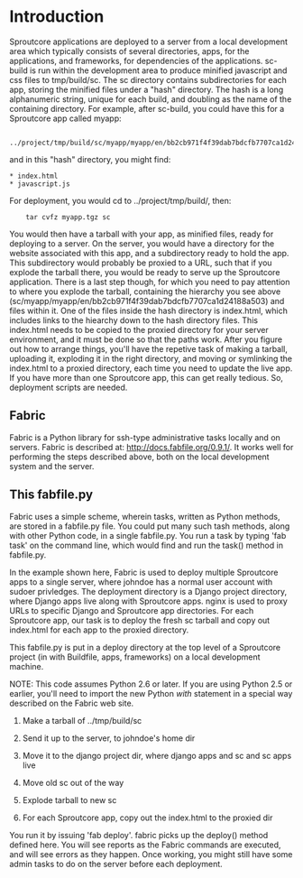 Introduction
============

Sproutcore applications are deployed to a server from a local development area which
typically consists of several directories, apps, for the applications, and frameworks,
for dependencies of the applications. sc-build is run within the development area to
produce minified javascript and css files to tmp/build/sc. The sc directory contains
subdirectories for each app, storing the minified files under a "hash" directory. The
hash is a long alphanumeric string, unique for each build, and doubling as the name
of the containing directory. For example, after sc-build, you could have this for a
Sproutcore app called myapp:

        ../project/tmp/build/sc/myapp/myapp/en/bb2cb971f4f39dab7bdcfb7707ca1d24188a503/

and in this "hash" directory, you might find:

    * index.html
    * javascript.js

For deployment, you would cd to ../project/tmp/build/, then:

        tar cvfz myapp.tgz sc

You would then have a tarball with your app, as minified files, ready for deploying to
a server. On the server, you would have a directory for the website associated with
this app, and a subdirectory ready to hold the app. This subdirectory would probably
be proxied to a URL, such that if you explode the tarball there, you would be ready
to serve up the Sproutcore application. There is a last step though, for which you
need to pay attention to where you explode the tarball, containing the hierarchy you
see above (sc/myapp/myapp/en/bb2cb971f4f39dab7bdcfb7707ca1d24188a503) and files within 
it. One of the files inside the hash directory is index.html, which includes links to
the hiearchy down to the hash directory files. This index.html needs to be copied to
the proxied directory for your server environment, and it must be done so that the
paths work. After you figure out how to arrange things, you'll have the repetive task
of making a tarball, uploading it, exploding it in the right directory, and moving or 
symlinking the index.html to a proxied directory, each time you need to update the
live app.  If you have more than one Sproutcore app, this can get really tedious. So,
deployment scripts are needed.

Fabric
------

Fabric is a Python library for ssh-type administrative tasks locally and on servers.
Fabric is described at: http://docs.fabfile.org/0.9.1/. It works well for performing
the steps described above, both on the local development system and the server.

This fabfile.py
---------------

Fabric uses a simple scheme, wherein tasks, written as Python methods, are stored in
a fabfile.py file. You could put many such tash methods, along with other Python code,
in a single fabfile.py. You run a task by typing 'fab task' on the command line, which
would find and run the task() method in fabfile.py.

In the example shown here, Fabric is used to deploy multiple Sproutcore apps to a single
server, where johndoe has a normal user account with sudoer privledges. The deployment
directory is a Django project directory, where Django apps live along with Sproutcore
apps. nginx is used to proxy URLs to specific Django and Sproutcore app directories.
For each Sproutcore app, our task is to deploy the fresh sc tarball and copy out 
index.html for each app to the proxied directory.

This fabfile.py is put in a deploy directory at the top level of a Sproutcore project
(in with Buildfile, apps, frameworks) on a local development machine. 

NOTE: This code assumes Python 2.6 or later. If you are using Python 2.5 or earlier,
you'll need to import the new Python *with* statement in a special way described on 
the Fabric web site.

1. Make a tarball of ../tmp/build/sc

2. Send it up to the server, to johndoe's home dir

3. Move it to the django project dir, where django apps and sc and sc apps live

4. Move old sc out of the way

5. Explode tarball to new sc

6. For each Sproutcore app, copy out the index.html to the proxied dir

You run it by issuing 'fab deploy'. fabric picks up the deploy() method defined here.
You will see reports as the Fabric commands are executed, and will see errors as they 
happen. Once working, you might still have some admin tasks to do on the server
before each deployment.
